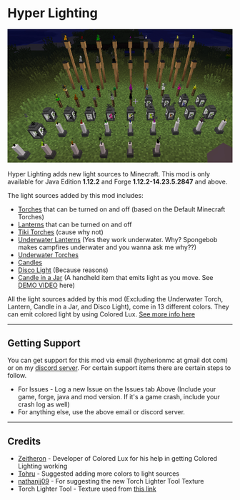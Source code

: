 # Hyper Lighting
![](https://raw.githubusercontent.com/hypherionmc/hyperlighting_public/master/wiki_images/wiki_header.png)  

Hyper Lighting adds new light sources to Minecraft. This mod is only available for Java Edition **1.12.2** and Forge **1.12.2-14.23.5.2847** and above.

The light sources added by this mod includes:

* [Torches](https://github.com/hypherionmc/hyperlighting_public/wiki/Advanced-Torches) that can be turned on and off (based on the Default Minecraft Torches)
* [Lanterns](https://github.com/hypherionmc/hyperlighting_public/wiki/Advanced-Lanterns) that can be turned on and off
* [Tiki Torches](https://github.com/hypherionmc/hyperlighting_public/wiki/Tiki-Torches) (cause why not)
* [Underwater Lanterns](https://github.com/hypherionmc/hyperlighting_public/wiki/Underwater-Lanterns-and-Torches-(Soul-Fire)) (Yes they work underwater. Why? Spongebob makes campfires underwater and you wanna ask me why??)
* [Underwater Torches](https://github.com/hypherionmc/hyperlighting_public/wiki/Underwater-Lanterns-and-Torches-(Soul-Fire))
* [Candles](https://github.com/hypherionmc/hyperlighting_public/wiki/Candles)
* [Disco Light](https://github.com/hypherionmc/hyperlighting_public/wiki/Disco-Light) (Because reasons)
* [Candle in a Jar](https://github.com/hypherionmc/hyperlighting_public/wiki/Candle-in-a-Jar) (A handheld item that emits light as you move. See [DEMO VIDEO](https://www.youtube.com/watch?v=qCFrDyy7pXM) here)

All the light sources added by this mod (Excluding the Underwater Torch, Lantern, Candle in a Jar, and Disco Light), come in 13 different colors. They can emit colored light by using Colored Lux. [See more info here](https://github.com/hypherionmc/hyperlighting_public/wiki/Using-Colored-Light)

***
## Getting Support
You can get support for this mod via email (hypherionmc at gmail dot com) or on my [discord server](https://discord.gg/vxaQdVK). For certain support items there are certain steps to follow.
* For Issues - Log a new Issue on the Issues tab Above (Include your game, forge, java and mod version. If it's a game crash, include your crash log as well)
* For anything else, use the above email or discord server.

***
## Credits
* [Zeitheron](https://www.curseforge.com/members/zeitheron) - Developer of Colored Lux for his help in getting Colored Lighting working
* [Tohru](https://github.com/fkrisi11) - Suggested adding more colors to light sources
* [nathanjj09](https://www.curseforge.com/members/nathanjj09/followers) - For suggesting the new Torch Lighter Tool Texture
* Torch Lighter Tool - Texture used from [this link](http://minecraft.novaskin.me/skin/5969816517083136/Lighter?)
